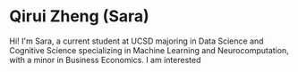 # Qirui Zheng (Sara)

Hi! I'm Sara, a current student at UCSD majoring in Data Science and Cognitive Science specializing in Machine Learning and Neurocomputation, with a minor in Business Economics. I am interested 